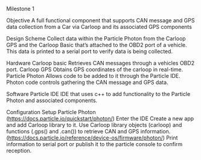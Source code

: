 Milestone 1

Objective
A full functional component that supports CAN message and GPS data collection from a Car via Carloop and its associated GPS components

Design Scheme
Collect data within the Particle Photon from the Carloop GPS and the Carloop Basic that’s attached to the OBD2 port of a vehicle. This data is printed to a serial port to verify data is being collected.

Hardware
Carloop basic
Retrieves CAN messages through a vehicles OBD2 port.
Carloop GPS
Obtains GPS coordinates of the carloop in real-time.
Particle Photon
Allows code to be added to it through the Particle IDE. Photon code controls gathering the CAN message and GPS data.

Software
Particle IDE
IDE that uses c++ to add functionality to the Particle Photon and associated components.			

Configuration
Setup Particle Photon (https://docs.particle.io/quickstart/photon/)
Enter the IDE 
Create a new app and add Carloop library to it.
Use Carloop library objects (carloop) and functions (.gps() and .can()) to retrieve CAN and GPS information. 
(https://docs.particle.io/reference/device-os/firmware/photon/)
Print information to serial port or publish it to the particle console to confirm reception.	
